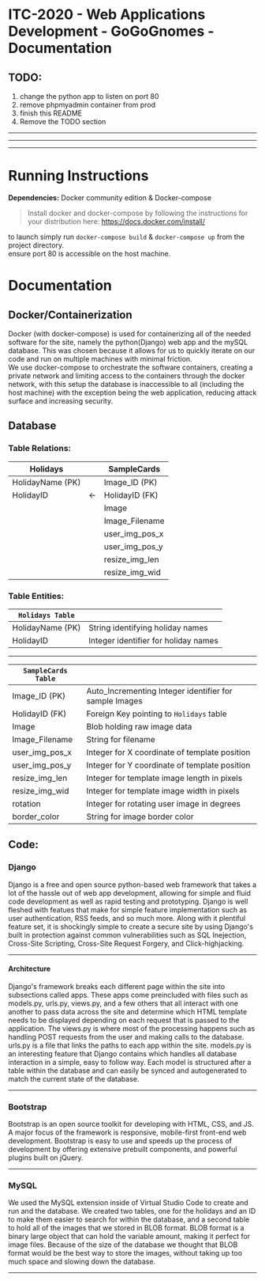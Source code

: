 # ITC-2020 - Web Applications Development - GoGoGnomes - Documentation

## TODO:
1. change the python app to listen on port 80
1. remove phpmyadmin container from prod
1. finish this README
1. Remove the TODO section

---
---
---

# Running Instructions
**Dependencies:** Docker community edition & Docker-compose  
> Install docker and docker-compose by following the instructions for your distribution here: https://docs.docker.com/install/  

to launch simply run `docker-compose build` & `docker-compose up` from the project directory.  
ensure port 80 is accessible on the host machine.  


<!-- DOCUMENTATION INSTRUCTIONS!
Documentation (10 points)
README file that describes the architecture/design of the systems, enumerate and explain
features of the system, show how different programs interact. If you implement new features,
clearly state them. This document also explains the database design and shows how tables are
related. Please follow this format for submission:
Web Applications Development – Team Name - Documentation
Application Deliverables and Documentation must be submitted by Sunday, April 5th @
11:59PM PST via Google Form. -->

# Documentation
## Docker/Containerization
Docker (with docker-compose) is used for containerizing all of the needed software for the site, namely the python(Django) web app and the mySQL database. This was chosen because it allows for us to quickly iterate on our code and run on multiple machines with minimal friction.  
We use docker-compose to orchestrate the software containers, creating a private network and limiting access to the containers through the docker network, with this setup the database is inaccessible to all (including the host machine) with the exception being the web application, reducing attack surface and increasing security.

## Database
### Table Relations: 
Holidays        |    | SampleCards 
----------------|----| --------------
HolidayName (PK)|    | Image_ID (PK)
HolidayID       | <- | HolidayID (FK)
|               |    | Image
|               |    | Image_Filename
|               |    | user_img_pos_x
|               |    | user_img_pos_y
|               |    | resize_img_len
|               |    | resize_img_wid

### Table Entities:
`Holidays Table` |                                       |
-----------------|---------------------------------------|
HolidayName (PK) | String identifying holiday names      |
HolidayID        | Integer identifier for holiday names  |

---

`SampleCards Table`|                                         |
-------------------|-----------------------------------------|
Image_ID (PK)  | Auto_Incrementing Integer identifier for sample Images |
HolidayID (FK) | Foreign Key pointing to `Holidays` table |
Image          | Blob holding raw image data |
Image_Filename | String for filename |
user_img_pos_x | Integer for X coordinate of template position |
user_img_pos_y | Integer for Y coordinate of template position |
resize_img_len | Integer for template image length in pixels |
resize_img_wid | Integer for template image width in pixels |
rotation       | Integer for rotating user image in degrees |
border_color    | String for image border color |


## Code:
### Django
Django is a free and open source python-based web framework that takes a lot of the hassle out of web app development, allowing for simple and fluid code development as well as rapid testing and prototyping. Django is well fleshed with featues that make for simple feature implementation such as user authentication, RSS feeds, and so much more. Along with it plentiful feature set, it is shockingly simple to create a secure site by using Django's built in protection against common vulnerabilities such as SQL Inejection, Cross-Site Scripting, Cross-Site Request Forgery, and Click-highjacking.

---

#### Architecture
Django's framework breaks each different page within the site into subsections called apps. These apps come preincluded with files such as models.py, urls.py, views.py, and a few others that all interact with one another to pass data across the site and determine which HTML template needs to be displayed depending on each request that is passed to the application. The views.py is where most of the processing happens such as handling POST requests from the user and making calls to the database. urls.py is a file that links the paths to each app within the site. models.py is an interesting feature that Django contains which handles all database interaction in a simple, easy to follow way. Each model is structured after a table within the database and can easily be synced and autogenerated to match the current state of the database.

---

### Bootstrap
Bootstrap is an open source toolkit for developing with HTML, CSS, and JS. A major focus of the framework is responsive, mobile-first front-end web development. Bootstrap is easy to use and speeds up the process of development by offering extensive prebuilt components, and powerful plugins built on jQuery.

---

### MySQL
We used the MySQL extension inside of Virtual Studio Code to create and run and the database. We created two tables, one for the holidays and an ID to make them easier to search for within the database, and a second table to hold all of the images that we stored in BLOB format. BLOB format is a binary large object that can hold the variable amount, making it perfect for image files. Because of the size of the database we thought that BLOB format would be the best way to store the images, without taking up too much space and slowing down the database.

---
